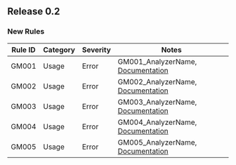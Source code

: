 ## Release 0.2

### New Rules

| Rule ID | Category | Severity | Notes                                          |
| ------- | -------- | -------- | ---------------------------------------------- |
| GM001   | Usage    | Error    | GM001_AnalyzerName, [Documentation](README.md) |
| GM002   | Usage    | Error    | GM002_AnalyzerName, [Documentation](README.md) |
| GM003   | Usage    | Error    | GM003_AnalyzerName, [Documentation](README.md) |
| GM004   | Usage    | Error    | GM004_AnalyzerName, [Documentation](README.md) |
| GM005   | Usage    | Error    | GM005_AnalyzerName, [Documentation](README.md) |

